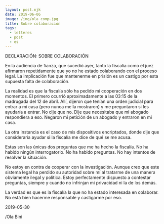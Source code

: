 ```yaml
---
layout: post.njk
date: 2019-06-06
image: /img/ola_comp.jpg
title: Sobre colaboración
tags:
  - letteres
  - post
  - es
---
```

DECLARACIÓN: SOBRE COLABORACIÓN

En la audiencia de fianza, que sucedió ayer, tanto la fiscalía como el juez afirmaron repetidamente que yo no he estado colaborando con el proceso legal. La implicación fue que mantenerme en prisión es un castigo por esta supuesta falta de colaboración.

La realidad es que la fiscalía sólo ha pedido mi cooperación en dos momentos. El primero ocurrió aproximadamente a las 03:15 de la madrugada del 12 de abril. Allí, dijeron que tenían una orden judicial para entrar a mi casa (pero nunca me la mostraron) y me preguntaron si les ayudaría a entrar. No dije que no. Dije que necesitaba que mi abogado respondiera a eso. Negaron mi petición de un abogado y entraron en mi casa.

La otra instancia es el caso de mis dispositivos encriptados, donde dije que consideraría ayudar si la fiscalía me dice de qué se me acusa.

Estas son las únicas dos preguntas que me ha hecho la fiscalía. No ha habido ningún interrogatorio. No ha habido preguntas. No hay intentos de resolver la situación.

No estoy en contra de cooperar con la investigación. Aunque creo que este sistema legal ha perdido su autoridad sobre mí al tratarme de una manera obviamente ilegal y política. Estoy perfectamente dispuesto a contestar preguntas, siempre y cuando no infrinjan mi privacidad ni la de los demás.

La verdad es que es la fiscalía la que no ha estado interesada en colaborar. No está bien hacerme responsable y castigarme por eso.

2019-05-30

/Ola Bini

